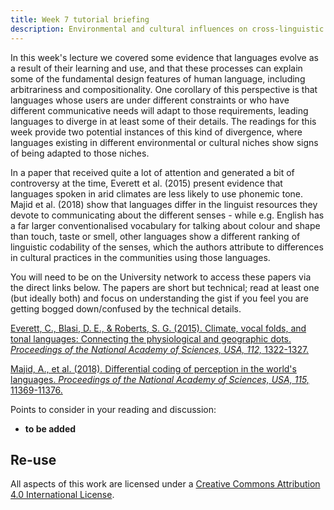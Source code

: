 ```yaml
---
title: Week 7 tutorial briefing
description: Environmental and cultural influences on cross-linguistic variation
---
```


In this week's lecture we covered some evidence that languages evolve as a result of their learning and use, and that these processes can explain some of the fundamental design features of human language, including arbitrariness and compositionality. One corollary of this perspective is that languages whose users are under different constraints or who have different communicative needs will adapt to those requirements, leading languages to diverge in at least some of their details. The readings for this week provide two potential instances of this kind of divergence, where languages existing in different environmental or cultural niches show signs of being adapted to those niches. 

In a paper that received quite a lot of attention and generated a bit of controversy at the time, Everett et al. (2015) present evidence that languages spoken in arid climates are less likely to use phonemic tone. Majid et al. (2018) show that languages differ in the linguist resources they devote to communicating about the different senses - while e.g. English has a far larger conventionalised vocabulary for talking about colour and shape than touch, taste or smell, other languages show a different ranking of linguistic codability of the senses, which the authors attribute to differences in cultural practices in the communities using those languages.

You will need to be on the University network to access these papers via the direct links below. The papers are short but technical; read at least one (but ideally both) and focus on understanding the gist if you feel you are getting bogged down/confused by the technical details.

[Everett, C., Blasi, D. E., & Roberts, S. G. (2015). Climate, vocal folds, and tonal languages: Connecting the physiological and geographic dots. <i>Proceedings of the National Academy of Sciences, USA, 112,</i> 1322-1327.](https://doi.org/10.1073/pnas.1417413112)

[Majid, A., et al. (2018). Differential coding of perception in the world's languages. <i>Proceedings of the National Academy of Sciences, USA, 115,</i> 11369-11376.](https://doi.org/10.1073/pnas.1720419115)

Points to consider in your reading and discussion:
- **to be added**

## Re-use

All aspects of this work are licensed under a [Creative Commons Attribution 4.0 International License](http://creativecommons.org/licenses/by/4.0/).
